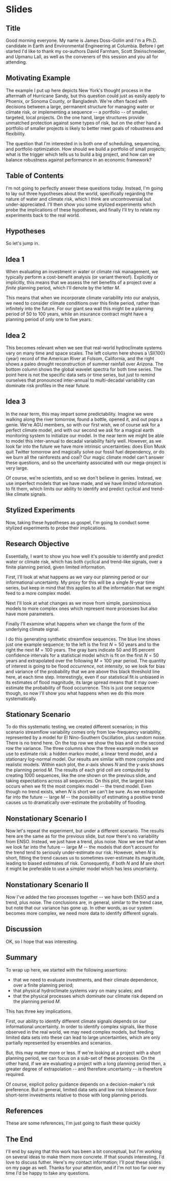 # Slides

## Title

Good morning everyone.
My name is James Doss-Gollin and I'm a Ph.D. candidate in Earth and Environmental Engineering at Columbia.
Before I get started I'd like to thank my co-authors David Farnham, Scott Steinschneider, and Upmanu Lall, as well as the conveners of this session and you all for attending.

## Motivating Example

The example I put up here depicts New York's thought process in the aftermath of Hurricane Sandy, but this question could just as easily apply to Phoenix, or Sonoma County, or Bangladesh.
We're often faced with decisions between a large, permanent structure for managing water or climate risk, or implementing a sequence -- a portfolio -- of smaller, targeted, local projects.
On the one hand, large structures provide unmatched protection against some types of risk, but on the other hand a portfolio of smaller projects is likely to better meet goals of robustness and flexibility.

The question that I'm interested in is both one of scheduling, sequencing, and portfolio optimization.
How should we build a portfolio of small projects; what is the trigger which tells us to build a big project, and how can we balance robustness against performance in an economic framework?

## Table of Contents

I'm not going to perfectly answer these questions today.
Instead, I'm going to lay out three hypotheses about the world, specifically regarding the nature of water and climate risk, which I think are uncontroversial but under-appreciated.
I'll then show you some stylized experiments which probe the implications of these hypotheses, and finally I'll try to relate my experiments back to the real world.

## Hypotheses

So let's jump in.

## Idea 1

When evaluating an investment in water or climate risk management, we typically perform a cost-benefit analysis (or variant thereof).
Explicitly or implicitly, this means that we assess the net benefits of a project over a *finite* planning period, which I'll denote by the letter $M$.

This means that when we incorporate climate variability into our analysis, we need to consider climate conditions over this finite period, rather than infinitely into the future.
For our giant sea wall this might be a planning period of 50 to 100 years, while an insurance contract might have a planning period of only one to five years.

## Idea 2

This becomes relevant when we see that real-world hydroclimate systems vary on many time and space scales.
The left column here shows a \SI{100}{year} record of the American River at Folsom, California, and the right shows a paleo drought reconstruction of summer rainfall over Arizona.
The bottom column shows the global wavelet spectra for both time series.
The point here is not the specific data sets or time series, but just to remind ourselves that pronounced inter-annual to multi-decadal variability can dominate risk profiles in the near future.

## Idea 3

In the near term, this may impart some predictability.
Imagine we were walking along the river tomorrow, found a bottle, opened it, and out pops a genie.
We're AGU members, so with our first wish, we of course ask for a perfect climate model, and with our second we ask for a magical earth monitoring system to initialize our model.
In the near term we might be able to model this inter-annual to decadal variability fairly well.
However, as we look far into the future we have more intrinsic uncertainties: does Elon Musk quit Twitter tomorrow and magically solve our fossil fuel dependency, or do we burn all the rainforests and coal?
Our magic climate model can't answer these questions, and so the uncertainty associated with our mega-project is very large.

Of course, we're scientists, and so we don't believe in genies.
Instead, we use imperfect models that we have made, and we have limited information to fit them, which limits our ability to identify and predict cyclical and trend-like climate signals.

## Stylized Experiments

Now, taking these hypotheses as gospel, I'm going to conduct some stylized experiments to probe their implications.

## Research Objective

Essentially, I want to show you how well it's possible to identify and predict water or climate risk, which has both cyclical and trend-like signals, over a finite planning period, given limited information.

First, I'll look at what happens as we vary our planning period or our informational uncertainty.
My proxy for this will be a single $N$-year time series, but keep in mind that this applies to all the information that we might feed to a more complex model.

Next I'll look at what changes as we move from simple, parsimonious models to more complex ones which represent more processes but also have more parameters.

Finally I'll examine what happens when we change the form of the underlying climate signal.

I do this generating synthetic streamflow sequences.
The blue line shows just one example sequence; to the left is the first $N=50$ years and to the right the next $M=100$ years.
The gray bars indicate 50 and 95 percent confidence intervals for a statistical model which is fit on the first $N=50$ years and extrapolated over the following $M=100$ year period.
The quantity of interest is going to be flood *occurrence*, not *intensity*, so we look for bias and variance of the probability that we are above this black threshold line here, at each time step.
Interestingly, even if our statistical fit is unbiased in its estimates of flood magnitude, its large spread means that it may over-estimate the probability of flood occurrence.
This is just one sequence though, so now I'll show you what happens when we do this more systematically.

## Stationary Scenario

To do this systematic testing, we created different scenarios; in this scenario streamflow variability comes only from low-frequency variability, represented by a model for El Nino-Southern Oscillation, plus random noise.
There is no trend here.
On the top row we show the bias and on the second row the variance.
The three columns show the three example models we use to estimate risk: a hidden markov model, a linear trend model, and a stationary log-normal model.
Our results are similar with more complex and realistic models.
Within each plot, the $x$-axis shows $N$ and the y-axis shows the planning period $M$.
The results of each grid cell are computed by creating 1000 sequences, like the one shown on the previous slide, and taking expectations across all sequences.
On this plot, the largest bias occurs when we fit the most complex model -- the trend model.
Even though no trend exists, when $N$ is short we can't be sure.
As we extrapolate far into the future -- large $M$ -- the possibility of estimating a positive trend causes us to dramatically over-estimate the probability of flooding.

## Nonstationary Scenario I

Now let's repeat the experiment, but under a different scenario.
The results here are the same as for the previous slide, but now there's no variability from ENSO.
Instead, we just have a trend, plus noise.
Now we see that when we look far into the future -- large $M$ -- the models that don't account for the trend tend to seriously under-estimate our risk.
However, when $N$ is short, fitting the trend causes us to sometimes over-estimate its magnitude, leading to biased estimates of risk.
Consequently, if both $N$ and $M$ are short it might be preferable to use a simpler model which has less uncertainty.

## Nonstationary Scenario II

Now I've added the two processes together -- we have both ENSO and a trend, plus noise.
The conclusions are, in general, similar to the trend case, but note that our variance has gone up.
In other words, as our system becomes more complex, we need more data to identify different signals.

## Discussion

OK, so I hope that was interesting.

## Summary

To wrap up here, we started with the following assertions:
* that we need to evaluate investments, and their climate dependence, over a finite planning period;
* that physical hydroclimate systems vary on many scales; and
* that the physical processes which dominate our climate risk depend on the planning period $M$.

This has three key implications.

First, our ability to identify different climate signals depends on our informational uncertainty.
In order to identify complex signals, like those observed in the real world, we may need complex models, but feeding limited data sets into these can lead to large uncertainties, which are only partially represented by ensembles and scenarios.

But, this may matter more or less.
If we're looking at a project with a short planning period, we can focus on a sub-set of these processes.
On the other hand, if we are evaluating a project with a long planning period then, a greater degree of extrapolation -- and therefore uncertainty -- is therefore required.

Of course, explicit policy guidance depends on a decision-maker's risk preference.
But in general, limited data sets and low risk tolerance favor short-term investments relative to those with long planning periods.

## References

These are some references, I'm just going to flash these quickly

## The End

I'll end by saying that this work has been a bit conceptual, but I'm working on several ideas to make them more concrete.
If that sounds interesting, I'd love to discuss futher.
Here's my contact information; I'll post these slides on my page as well.
Thanks for your attention, and if I'm not too far over my time I'd be happy to take any questions.